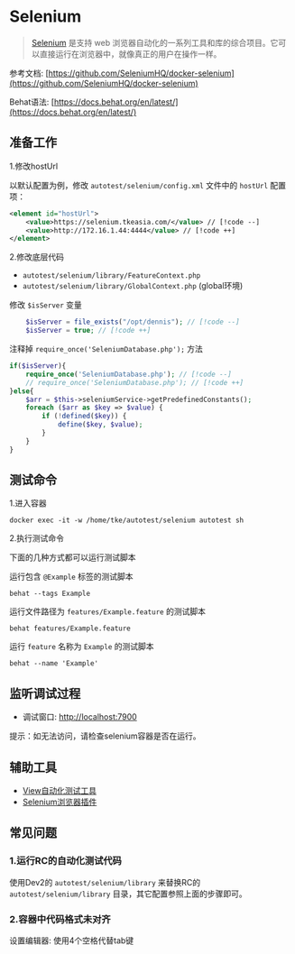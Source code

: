 # Selenium

> [Selenium](https://www.selenium.dev/zh-cn/) 是支持 web 浏览器自动化的一系列工具和库的综合项目。它可以直接运行在浏览器中，就像真正的用户在操作一样。

参考文档: [https://github.com/SeleniumHQ/docker-selenium](https://github.com/SeleniumHQ/docker-selenium)

Behat语法: [https://docs.behat.org/en/latest/](https://docs.behat.org/en/latest/)

## 准备工作

1.修改hostUrl

以默认配置为例，修改 `autotest/selenium/config.xml` 文件中的 `hostUrl` 配置项：

```xml
<element id="hostUrl">
	<value>https://selenium.tkeasia.com/</value> // [!code --]
    <value>http://172.16.1.44:4444</value> // [!code ++]
</element>
```

2.修改底层代码

- `autotest/selenium/library/FeatureContext.php`
- `autotest/selenium/library/GlobalContext.php` (global环境)

修改 `$isServer` 变量
```php
    $isServer = file_exists("/opt/dennis"); // [!code --]
    $isServer = true; // [!code ++]
```

注释掉 `require_once('SeleniumDatabase.php');` 方法
```php
if($isServer){
    require_once('SeleniumDatabase.php'); // [!code --]
    // require_once('SeleniumDatabase.php'); // [!code ++]
}else{
    $arr = $this->seleniumService->getPredefinedConstants();
    foreach ($arr as $key => $value) {
        if (!defined($key)) {
            define($key, $value);
        }
    }
}
```

## 测试命令

1.进入容器
```shell
docker exec -it -w /home/tke/autotest/selenium autotest sh
```

2.执行测试命令

下面的几种方式都可以运行测试脚本

运行包含 `@Example` 标签的测试脚本
```shell
behat --tags Example
```

运行文件路径为 `features/Example.feature` 的测试脚本
```shell
behat features/Example.feature
```

运行 `feature` 名称为 `Example` 的测试脚本
```shell
behat --name 'Example'
```

## 监听调试过程

- 调试窗口: [http://localhost:7900](http://localhost:7900)

提示：如无法访问，请检查selenium容器是否在运行。

[//]: # (- 管理页面: [http://localhost:4444]&#40;http://localhost:4444&#41;)

## 辅助工具

- [View自动化测试工具](https://testsupport.tkeasia.com/)
- [Selenium浏览器插件](https://microsoftedge.microsoft.com/addons/detail/selenium-ide/ajdpfmkffanmkhejnopjppegokpogffp?hl=zh-CN)

## 常见问题

### 1.运行RC的自动化测试代码

使用Dev2的 `autotest/selenium/library` 来替换RC的 `autotest/selenium/library` 目录，其它配置参照上面的步骤即可。

### 2.容器中代码格式未对齐

设置编辑器: 使用4个空格代替tab键
